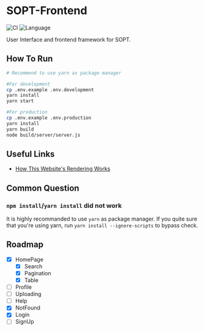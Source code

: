 # SOPT-Frontend

![CI](https://github.com/NJUPT-NYR/SOPT-Frontend/workflows/CI/badge.svg) ![Language](https://img.shields.io/badge/language-typescript-blue.svg?label=language)

User Interface and frontend framework for SOPT.

## How To Run

```sh
# Recommend to use yarn as package manager

#For development
cp .env.example .env.development
yarn install
yarn start

#For production
cp .env.example .env.production
yarn install
yarn build
node build/server/server.js
```

## Useful Links

- [How This Website's Rendering Works](https://zhuanlan.zhihu.com/p/350560826)

## Common Question

### `npm install`/`yarn install` did not work

It is highly recommanded to use `yarn` as package manager. If you quite sure that you're using yarn, run `yarn install --ignore-scripts` to bypass check.

## Roadmap

- [x] HomePage
  - [x] Search
  - [x] Pagination
  - [x] Table
- [ ] Profile
- [ ] Uploading
- [ ] Help
- [x] NotFound
- [x] Login
- [ ] SignUp
